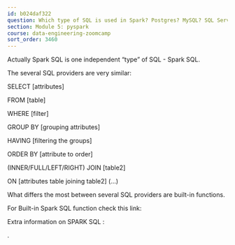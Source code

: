 ```yaml
---
id: b024daf322
question: Which type of SQL is used in Spark? Postgres? MySQL? SQL Server?
section: Module 5: pyspark
course: data-engineering-zoomcamp
sort_order: 3460
---
```


Actually Spark SQL is one independent “type” of SQL - Spark SQL.

The several SQL providers are very similar:

SELECT [attributes]

FROM [table]

WHERE [filter]

GROUP BY [grouping attributes]

HAVING [filtering the groups]

ORDER BY [attribute to order]

(INNER/FULL/LEFT/RIGHT) JOIN [table2]

ON [attributes table joining table2] (...)

What differs the most between several SQL providers are built-in functions.

For Built-in Spark SQL function check this link:

Extra information on SPARK SQL :

.

